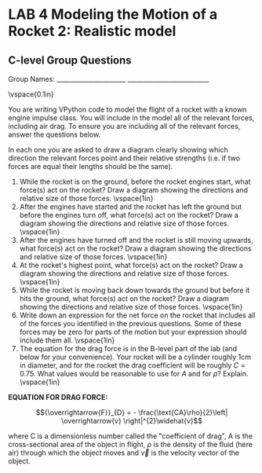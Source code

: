 # LAB 4 Modeling the Motion of a Rocket 2: Realistic model
## C-level Group Questions


Group Names: \_\_\_\_\_\_\_\_\_\_\_\_\_\_\_\_\_\_\_\_\_\_
\_\_\_\_\_\_\_\_\_\_\_\_\_\_\_\_\_\_\_\_\_\_\_\_\_\_

\vspace{0.1in}

You are writing VPython code to model the flight of a rocket with a
known engine impulse class. You will include in the model all of the
relevant forces, including air drag. To ensure you are including all of
the relevant forces, answer the questions below.

In each one you are asked to draw a diagram clearly showing which
direction the relevant forces point and their relative strengths (i.e.
if two forces are equal their lengths should be the same).

1.  While the rocket is on the ground, before the rocket engines start,
    what force(s) act on the rocket? Draw a diagram showing the
    directions and relative size of those forces.
\vspace{1in}
2.  After the engines have started and the rocket has left the ground
    but before the engines turn off, what force(s) act on the rocket?
    Draw a diagram showing the directions and relative size of those
    forces.
\vspace{1in}
3.  After the engines have turned off and the rocket is still moving
    upwards, what force(s) act on the rocket? Draw a diagram showing the
    directions and relative size of those forces.
\vspace{1in}
4.  At the rocket's highest point, what force(s) act on the rocket? Draw
    a diagram showing the directions and relative size of those forces.
\vspace{1in}
5.  While the rocket is moving back down towards the ground but before
    it hits the ground, what force(s) act on the rocket? Draw a diagram
    showing the directions and relative size of those forces.
\vspace{1in}
6.  Write down an expression for the net force on the rocket that includes
    all of the forces you identified in the previous questions. Some of these
    forces may be zero for parts of the motion but your expression should
    include them all.
\vspace{1in}
7.  The equation for the drag force is in the B-level part of the lab (and below for your convenience). Your rocket will be a cylinder roughly 1cm in diameter, and for the rocket the drag coefficient will be roughly $C=0.75$. What values would be reasonable to use for $A$ and for $\rho$? Explain.
\vspace{1in}

**EQUATION FOR DRAG FORCE:**

$${\overrightarrow{F}}_{D} = - \frac{\text{CA}\rho}{2}\left| \overrightarrow{v} \right|^{2}\widehat{v}$$

where C is a dimensionless number called the "coefficient of drag", A is
the cross-sectional area of the object in flight, $\rho$ is the density of
the fluid (here air) through which the object moves and $\vec{v}$ is the
velocity vector of the object.
